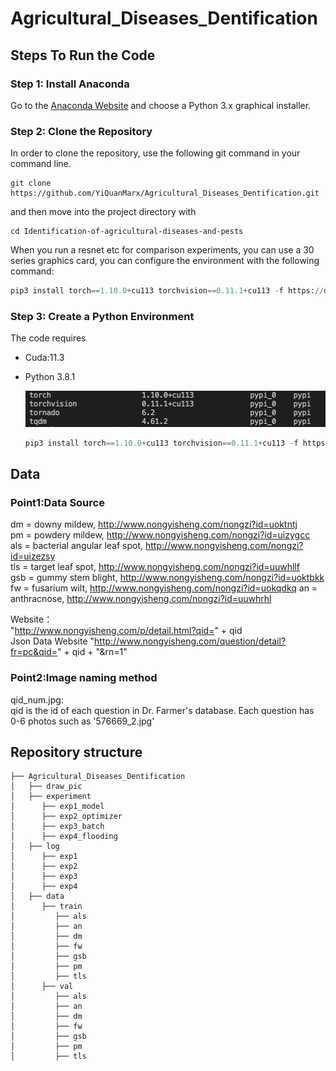 # Agricultural_Diseases_Dentification

## Steps To Run the Code
### Step 1: Install Anaconda
Go to the [Anaconda Website](https://www.anaconda.com/products/distribution) and choose a Python 3.x graphical installer.

### Step 2: Clone the Repository
In order to clone the repository, use the following git command in your command line.
```
git clone https://github.com/YiQuanMarx/Agricultural_Diseases_Dentification.git
```
and then move into the project directory with
```
cd Identification-of-agricultural-diseases-and-pests
```
When you run a resnet etc for comparison experiments, you can use a 30 series graphics card, you can configure the environment with the following command:

```python
pip3 install torch==1.10.0+cu113 torchvision==0.11.1+cu113 -f https://download.pytorch.org/whl/cu113/torch_stable.html -i https://pypi.douban.com/simple
```

### Step 3: Create a Python Environment

The code requires

* Cuda:11.3

* Python 3.8.1

  ![imag-1](./pic/pic.png)

  ```python
  pip3 install torch==1.10.0+cu113 torchvision==0.11.1+cu113 -f https://download.pytorch.org/whl/cu113/torch_stable.html -i https://pypi.douban.com/simple
  ```

## Data
### Point1:Data Source
dm = downy mildew,  http://www.nongyisheng.com/nongzi?id=uoktntj  
pm = powdery mildew,  http://www.nongyisheng.com/nongzi?id=uizygcc  
als = bacterial angular leaf spot,  http://www.nongyisheng.com/nongzi?id=uizezsy  
tls = target leaf spot, http://www.nongyisheng.com/nongzi?id=uuwhllf   
gsb = gummy stem blight, http://www.nongyisheng.com/nongzi?id=uoktbkk
fw = fusarium wilt,  http://www.nongyisheng.com/nongzi?id=uokqdkq 
an = anthracnose,  http://www.nongyisheng.com/nongzi?id=uuwhrhl  

Website：  
"http://www.nongyisheng.com/p/detail.html?qid=" + qid  
Json  Data Website
"http://www.nongyisheng.com/question/detail?fr=pc&qid=" + qid + "&rn=1"  

### Point2:Image naming method 

qid_num.jpg:  
qid is the id of each question in Dr. Farmer's database. Each question has 0-6 photos such as '576669_2.jpg'  

## Repository structure

```
├── Agricultural_Diseases_Dentification
│   ├── draw_pic
│   ├── experiment
│      ├── exp1_model
│      ├── exp2_optimizer
│      ├── exp3_batch
│      ├── exp4_flooding
│   ├── log
│      ├── exp1
│      ├── exp2
│      ├── exp3
│      ├── exp4
│   ├── data
│      ├── train
│         ├── als
│         ├── an
│         ├── dm
│         ├── fw
│         ├── gsb
│         ├── pm
│         ├── tls
│      ├── val
│         ├── als
│         ├── an
│         ├── dm
│         ├── fw
│         ├── gsb
│         ├── pm
│         ├── tls
```
